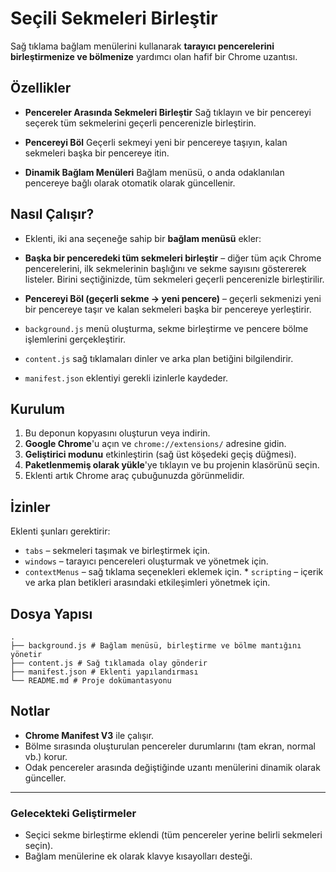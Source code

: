 # Seçili Sekmeleri Birleştir

Sağ tıklama bağlam menülerini kullanarak **tarayıcı pencerelerini birleştirmenize ve bölmenize** yardımcı olan hafif bir Chrome uzantısı.

## Özellikler

* **Pencereler Arasında Sekmeleri Birleştir**
Sağ tıklayın ve bir pencereyi seçerek tüm sekmelerini geçerli pencerenizle birleştirin.

* **Pencereyi Böl**
Geçerli sekmeyi yeni bir pencereye taşıyın, kalan sekmeleri başka bir pencereye itin.

* **Dinamik Bağlam Menüleri**
Bağlam menüsü, o anda odaklanılan pencereye bağlı olarak otomatik olarak güncellenir.

## Nasıl Çalışır?

* Eklenti, iki ana seçeneğe sahip bir **bağlam menüsü** ekler:

* **Başka bir penceredeki tüm sekmeleri birleştir** – diğer tüm açık Chrome pencerelerini, ilk sekmelerinin başlığını ve sekme sayısını göstererek listeler. Birini seçtiğinizde, tüm sekmeleri geçerli pencerenizle birleştirilir.
* **Pencereyi Böl (geçerli sekme → yeni pencere)** – geçerli sekmenizi yeni bir pencereye taşır ve kalan sekmeleri başka bir pencereye yerleştirir.

* `background.js` menü oluşturma, sekme birleştirme ve pencere bölme işlemlerini gerçekleştirir.

* `content.js` sağ tıklamaları dinler ve arka plan betiğini bilgilendirir.

* `manifest.json` eklentiyi gerekli izinlerle kaydeder.

## Kurulum

1. Bu deponun kopyasını oluşturun veya indirin.
2. **Google Chrome**'u açın ve `chrome://extensions/` adresine gidin.
3. **Geliştirici modunu** etkinleştirin (sağ üst köşedeki geçiş düğmesi).
4. **Paketlenmemiş olarak yükle**'ye tıklayın ve bu projenin klasörünü seçin.
5. Eklenti artık Chrome araç çubuğunuzda görünmelidir.

## İzinler

Eklenti şunları gerektirir:

* `tabs` – sekmeleri taşımak ve birleştirmek için.
* `windows` – tarayıcı pencereleri oluşturmak ve yönetmek için.
* `contextMenus` – sağ tıklama seçenekleri eklemek için. * `scripting` – içerik ve arka plan betikleri arasındaki etkileşimleri yönetmek için.

## Dosya Yapısı

```
.
├── background.js # Bağlam menüsü, birleştirme ve bölme mantığını yönetir
├── content.js # Sağ tıklamada olay gönderir
├── manifest.json # Eklenti yapılandırması
└── README.md # Proje dokümantasyonu
```

## Notlar

* **Chrome Manifest V3** ile çalışır.
* Bölme sırasında oluşturulan pencereler durumlarını (tam ekran, normal vb.) korur.
* Odak pencereler arasında değiştiğinde uzantı menülerini dinamik olarak günceller.

---

### Gelecekteki Geliştirmeler

* Seçici sekme birleştirme eklendi (tüm pencereler yerine belirli sekmeleri seçin).
* Bağlam menülerine ek olarak klavye kısayolları desteği.
